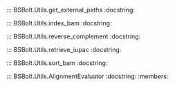 ::: BSBolt.Utils.get_external_paths
    :docstring:
    
::: BSBolt.Utils.index_bam
    :docstring:
    
::: BSBolt.Utils.reverse_complement
    :docstring:
    
::: BSBolt.Utils.retrieve_iupac
    :docstring:
    
::: BSBolt.Utils.sort_bam
    :docstring:
    
::: BSBolt.Utils.AlignmentEvaluator
    :docstring:
    :members:
